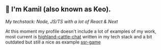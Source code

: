 ## 👋 I'm Kamil (also known as Keo). 

*My techstack: Node, JS/TS with a lot of React & Next* 

At this moment my profile doesn't include a lot of examples of my work, most current is [highland-cattle-chat](https://github.com/kbacia7/highland-cattle-chat) written in my tech stack and a bit outdated but still a nice as example [ssr-game](https://github.com/kbacia7/ssr-game)
